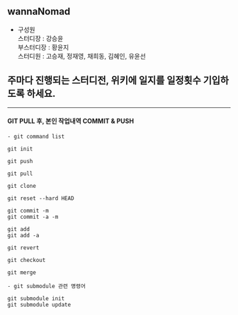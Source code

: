## wannaNomad

- 구성원 <br>
  스터디장 : 강승윤 <br>
  부스터디장 : 황윤지 <br>
  스터디원 : 고승재, 정재영, 채희동, 김혜인, 유윤선

## 주마다 진행되는 스터디전, 위키에 일지를 일정횟수 기입하도록 하세요.

---

#### GIT PULL 후, 본인 작업내역 COMMIT & PUSH

```
- git command list

git init

git push

git pull

git clone

git reset --hard HEAD

git commit -m
git commit -a -m

git add
git add -a

git revert

git checkout

git merge

- git submodule 관련 명령어

git submodule init
git submodule update

```
